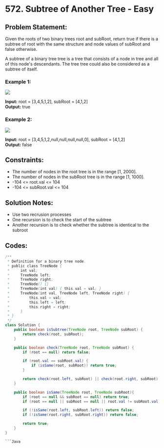 # 572. Subtree of Another Tree - Easy

## Problem Statement:

Given the roots of two binary trees root and subRoot, return true if there is a subtree of root with the same structure and node values of subRoot and false otherwise.

A subtree of a binary tree tree is a tree that consists of a node in tree and all of this node's descendants. The tree tree could also be considered as a subtree of itself.

### Example 1:  
![](https://assets.leetcode.com/uploads/2021/04/28/subtree1-tree.jpg)

**Input:** root = [3,4,5,1,2], subRoot = [4,1,2]  
**Output:** true  

### Example 2:  
![](https://assets.leetcode.com/uploads/2021/04/28/subtree2-tree.jpg)

**Input:** root = [3,4,5,1,2,null,null,null,null,0], subRoot = [4,1,2]  
**Output:** false  
 
## Constraints:

- The number of nodes in the root tree is in the range [1, 2000].
- The number of nodes in the subRoot tree is in the range [1, 1000].
- -104 <= root.val <= 104
- -104 <= subRoot.val <= 104

## Solution Notes:  
- Use two recrusion processes
- One recursion is to check the start of the subtree
- Another recursion is to check whether the subtree is identical to the subroot

## Codes:
```Java
/**
 * Definition for a binary tree node.
 * public class TreeNode {
 *     int val;
 *     TreeNode left;
 *     TreeNode right;
 *     TreeNode() {}
 *     TreeNode(int val) { this.val = val; }
 *     TreeNode(int val, TreeNode left, TreeNode right) {
 *         this.val = val;
 *         this.left = left;
 *         this.right = right;
 *     }
 * }
 */
class Solution {
    public boolean isSubtree(TreeNode root, TreeNode subRoot) {
        return check(root, subRoot);
    }

    public boolean check(TreeNode root, TreeNode subRoot) {
        if (root == null) return false;

        if (root.val == subRoot.val) {
            if (isSame(root, subRoot)) return true;
        }

        return check(root.left, subRoot) || check(root.right, subRoot);
    }

    public boolean isSame(TreeNode root, TreeNode subRoot){
        if (root == null && subRoot == null) return true;
        if (root == null || subRoot == null || root.val != subRoot.val) return false;

        if (!isSame(root.left, subRoot.left)) return false;
        if (!isSame(root.right, subRoot.right)) return false;

        return true;
    }
}

```Java